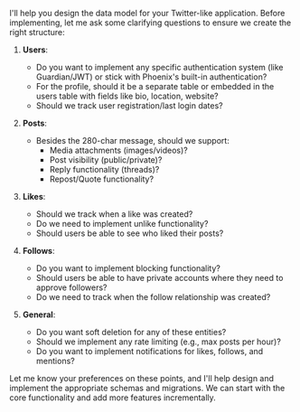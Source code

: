I'll help you design the data model for your Twitter-like application. Before implementing, let me ask some clarifying questions to ensure we create the right structure:

1. **Users**:
   - Do you want to implement any specific authentication system (like Guardian/JWT) or stick with Phoenix's built-in authentication?
   - For the profile, should it be a separate table or embedded in the users table with fields like bio, location, website?
   - Should we track user registration/last login dates?

2. **Posts**:
   - Besides the 280-char message, should we support:
     - Media attachments (images/videos)?
     - Post visibility (public/private)?
     - Reply functionality (threads)?
     - Repost/Quote functionality?

3. **Likes**:
   - Should we track when a like was created?
   - Do we need to implement unlike functionality?
   - Should users be able to see who liked their posts?

4. **Follows**:
   - Do you want to implement blocking functionality?
   - Should users be able to have private accounts where they need to approve followers?
   - Do we need to track when the follow relationship was created?

5. **General**:
   - Do you want soft deletion for any of these entities?
   - Should we implement any rate limiting (e.g., max posts per hour)?
   - Do you want to implement notifications for likes, follows, and mentions?

Let me know your preferences on these points, and I'll help design and implement the appropriate schemas and migrations. We can start with the core functionality and add more features incrementally. 